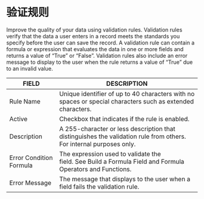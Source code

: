 # 验证规则

Improve the quality of your data using validation rules. Validation rules verify that the data a user enters in a record meets the standards you specify before the user can save the record. A validation rule can contain a formula or expression that evaluates the data in one or more fields and returns a value of “True” or “False”. Validation rules also include an error message to display to the user when the rule returns a value of “True” due to an invalid value.



FIELD | DESCRIPTION
-- | --
Rule Name | Unique identifier of up to 40 characters with no spaces or special characters such as extended characters.
Active | Checkbox that indicates if the rule is enabled.
Description | A 255-character or less description that distinguishes the validation rule from others. For internal purposes only.
Error Condition Formula | The expression used to validate the field. See Build a Formula Field and Formula Operators and Functions.
Error Message | The message that displays to the user when a field fails the validation rule.


<!-- 在华炎魔方中，用户可以为每一个对象创建验证规则。验证规则主要用于验证该对象的数据是否符合特定的规则。当用户对于对象的某个字段的更改不符合用户创建的验证规则时，华炎魔方会拒绝保存用户的输入。

 ![](https://console.steedos.cn/api/files/images/vtxej7xKQtdABNNLr)

比如：用户可以创建验证规则，使得每一个“业务机会”的“金额”数值必须大于1000，否则拒绝保存。验证规则适用于对象被添加或更改的所有场景。最常见的情况是用户在“编辑”界面点击“保存”按钮时进行验证。

验证规则可以包含公式或表达式，它们会计算一个或多个字段中的数据，然后返回“真”或“假”值。验证规则还包含当规则返回“真”值时要显示给用户的错误消息，以红色文本显示。

#### 管理验证规则

使用验证规则提高数据质量。在某个对象管理详细页的对象验证规则子表栏，您可以：

* 创建验证规则
* 单击规则名称旁边的编辑来修改验证规则
* 单击规则名称旁边的删除来删除验证规则
* 单击验证规则名称以查看更多详细信息

### 创建验证规则

 ![](https://console.steedos.cn/api/files/images/HjBusis6jKwamKHSq)

* 在“设置”应用中点击“对象设置”-“对象”并点击某条详细记录，在对象详细信息页面找到对象验证规则子表，单击新建。
* 为验证规则输入规则名，该名称作为API名称是唯一标识符，只能包含小写字母、数字，必须以字母开头，不能以下划线字符结尾或包含两个连续的下划线字符。
* 如果想立即启用请勾选上已启用。
* 可以为验证规则输入说明。
* 设置错误条件公式，用于验证字段的表达式。
* 设置错误消息，当字段的错误条件公式成立时向用户显示的消息。
* 选择错误位置，确定错误消息显示在页面上的位置。\[暂不支持，目前是统一显示在右上角。\]
* 设置完成后点击保存。

#### 使用验证规则

* 要使用验证规则，请先确保验证规则已经启用。
* 可以通过创建记录或编辑现有记录来测试验证规则效果。
* 当单击保存时将执行验证规则：

> *如果所有数据有效，将保存此记录。*
>
> *如果任一数据无效，将显示关联的错误消息，不保存该记录。*

* 如果验证不通过，用户可进行必要的更改后，再次单击保存，直到所有验证规则都通过才能成功保存记录。


#### 编写提示

* 验证规则是在记录被保存前触发的，如果验证不通过会阻止记录保存。
* 请考虑可能会使记录无法通过验证的所有设置，比如字段更新、隐藏字段、公式及汇总字段。
* 务必小心，不要为同一个字段创建多个冲突的验证规则，否则用户将无法保存记录。
* 设计不当的验证规则会妨碍用户保存有效数据。启用验证规则之前，确保您已充分测试该验证规则。
* 在验证公式中引用相关字段时，确保已部署了这些对象及字段。
* 验证规则中公式应该按返回值为布尔类型来编制，返回值为TRUE才验证不通过。
* 不必使用 IF 函数来开始验证规则公式。只需使用布尔错误条件表达式即可。例如： 正确：`CloseDate < TODAY()` 错误：`IF(CloseDate < TODAY(), TRUE, FALSE)`
* 请记住，当验证规则包含 BEGINS 或 CONTAINS 函数时，它会将空白字段处理为有效字段。例如，如果您的验证规则要测试资产序列号是否以“3”开始，则序列号为空白的所有资产都将视为有效。
* 使用验证规则时需要注意字段值为空的情况，请使用 ISBLANK 函数判断字段是否为空。例如，要验证自定义字段不为空且不能等于1，请使用下面的验证规则以在该字段为空白或1时显示错误：`OR (ISBLANK (field__c), field__c=1)`
* 使用验证规则时需要注意字段值为空的情况，请使用 ISBLANK 函数判断字段是否为空。例如，要验证自定义字段不为空且不能等于1，请使用下面的验证规则以在该字段为空白或1时显示错误：OR (ISBLANK (field**c), field**c=1)


> 与公式字段不同，在配置验证规则时不可以配置空值处理方式，如果公式中引用了值为空的数值类型的字段时，是按0值处理的，即 ISBLANK(count__c) 这样的表达式，只要count__c字段类型是数值，任何情况下在验证规则中它的返回值都是TRUE，另一个空值处理函数 BLANKVALUE 也类似。

#### 编写验证规则错误消息的提示

* **提供操作指导。** “无效条目”这样的错误消息并没有告诉用户哪类条目有效。编写一些更为具体的消息，例如“结束日期必须晚于今天”。
* **始终包括字段标签。** 用户可能不知道哪个字段验证失败，尤其当错误消息不是出现在字段旁边而是出现在右上角时。
* 如果需要多语言提示错误信息，可能需要翻译错误消息。您可以在错误信息中直接输入对应的i18n翻译key，比如`email_format_error`，这会显示错误信息“邮件格式错误”。

### 验证规则注意事项

在实施验证规则前，请先了解以下注意事项。

* 当一条验证规则失败时，华炎魔方不会继续对该字段或页面中的其他字段检查其他验证规则。
* 如果工作流规则、批准过程等配置了字段更新，且要更新的字段上正好配置了验证规则的话，当触发字段更新时，不会触发相关字段的验证规则。
* 由于公式字段中的公式是在记录被保存(afterInsert/afterUpdate)后才触发的，所以如果验证规则中引用了公式字段，有可能与设计验证规则的初衷不同，因为触发验证规则时其中引用的公式字段值可能是之前已经在数据库中保存过的老值，而且在公式字段本身值变更时不会再次触发执行验证规则。
* 与公式字段一样，如果验证规则中引用了累计汇总字段，当汇总字段值在变更时也不会触发执行验证规则，比如主记录有一个验证规则，要求累计汇总字段值必须小于100。如果用户对相关子记录的更改将输入超过 100 的值，希望用户无法保存该子表记录，实际上子记录变更时主记录的验证规则是不会被触发的，要实现这个需求，通常的做法是把验证规则配置在子表而不是主表中，类似：`lookup_mater_object_field.summary_value + current_value >= 100`。


### 验证规则示例

请按您的实际目的，查看以下有参考价值的验证规则示例。用户保存记录之前，验证规则会验证用户在记录中输入的数据是否符合您指定的标准。


**客户编号为数字**

* **说明：** 验证非空客户编号是否为数字。
* **公式：**

```javascript
AND(
   NOT(ISBLANK(AccountNumber)),
   NOT(ISNUMBER(AccountNumber))
)
```

* **错误消息**：客户编号不为数字。
* **错误位置**：客户编号


> 华炎魔方公式引擎暂时不支持ISNUMBER函数，可以用正则代替，请参考 REGEX 函数,该示例可替换为：


```javascript
AND(
   NOT(ISBLANK(AccountNumber)),
   NOT(REGEX(AccountNumber, "[0-9]+(.[0-9]+)*"))
)
```


**中国手机号码包含11位数字**

* **说明**：验证电话号码的格式是 13800000000。这通过使用 REGEX 函数检查数字是否采用 13800000000 格式的11位数字工作。
* **公式：**`NOT(REGEX(Phone, "1[3-9][0-9]{9}"))`
* **错误消息**：中国手机号码必须为此格式： 13800000000。
* **错误位置**：手机号


**日期必须属于当月**

* **说明**：验证自定义日期字段包含的日期属于当年当月。
* **公式：**

```javascript
OR (
   YEAR( My_Date__c ) <> YEAR ( TODAY() ),
   MONTH( My_Date__c ) <> MONTH ( TODAY() )
)
```

* **错误消息**：日期必须属于当月。
* **错误位置**：我的日期


> `My_Date__c`是一个日期类型字段，而不是日期时间类型字段，否则上述公式会报错。
>
> 如果需要，请关注TODAY函数对于时区方面的偏差，以防止出现预期不一致的效果。

 -->

